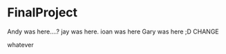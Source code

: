 FinalProject
============


Andy was here....?
jay was here.
ioan was here
Gary was here ;D
CHANGE

whatever
